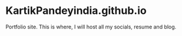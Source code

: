 # KartikPandeyindia.github.io
Portfolio site. This is where, I will host all my socials, resume and blog.
